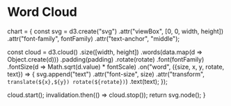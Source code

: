 # Word Cloud

chart = {
  const svg = d3.create("svg")
      .attr("viewBox", [0, 0, width, height])
      .attr("font-family", fontFamily)
      .attr("text-anchor", "middle");

  const cloud = d3.cloud()
      .size([width, height])
      .words(data.map(d => Object.create(d)))
      .padding(padding)
      .rotate(rotate)
      .font(fontFamily)
      .fontSize(d => Math.sqrt(d.value) * fontScale)
      .on("word", ({size, x, y, rotate, text}) => {
        svg.append("text")
            .attr("font-size", size)
            .attr("transform", `translate(${x},${y}) rotate(${rotate})`)
            .text(text);
      });

  cloud.start();
  invalidation.then(() => cloud.stop());
  return svg.node();
}
